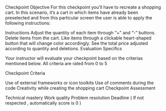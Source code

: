 Checkpoint Objective
For this checkpoint you’ll have to recreate a shopping cart. In this scenario, it’s a cart in which items have already been preselected and from this particular screen the user is able to apply the following instructions:

Instructions
Adjust the quantity of each item through  “+” and “-” buttons.
Delete items from the cart.
Like items through a clickable heart-shaped button that will change color accordingly.
See the total price adjusted according to quantity and deletions.
Evaluation Specifics

Your instructor will evaluate your checkpoint based on the criterias mentioned below. All criteria are rated from 0 to 5

 Checkpoint Criteria

Use of external frameworks or icon toolkits
Use of comments during the code
Creativity while creating the shopping cart
Checkpoint Assessment

Technical mastery
Work quality
Problem resolution
Deadline ( If not respected , automatically score is 0 )
